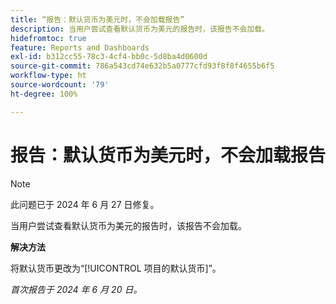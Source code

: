 ```yaml
---
title: “报告：默认货币为美元时，不会加载报告”
description: 当用户尝试查看默认货币为美元的报告时，该报告不会加载。
hidefromtoc: true
feature: Reports and Dashboards
exl-id: b312cc55-78c3-4cf4-bb0c-5d8ba4d0600d
source-git-commit: 786a543cd74e632b5a0777cfd93f8f8f4655b6f5
workflow-type: ht
source-wordcount: '79'
ht-degree: 100%

---
```


# 报告：默认货币为美元时，不会加载报告

>[!NOTE]
>
>此问题已于 2024 年 6 月 27 日修复。

当用户尝试查看默认货币为美元的报告时，该报告不会加载。

**解决方法**

将默认货币更改为“[!UICONTROL 项目的默认货币]”。

_首次报告于 2024 年 6 月 20 日。_
